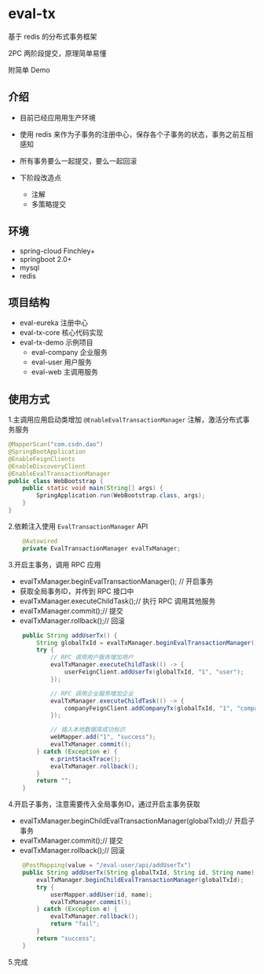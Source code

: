 # eval-tx

基于 redis 的分布式事务框架

2PC 两阶段提交，原理简单易懂

附简单 Demo

## 介绍

* 目前已经应用用生产环境

* 使用 redis 来作为子事务的注册中心，保存各个子事务的状态，事务之前互相感知
* 所有事务要么一起提交，要么一起回滚
* 下阶段改造点
  * 注解
  * 多策略提交

## 环境

* spring-cloud Finchley+
* springboot 2.0+
* mysql
* redis

## 项目结构

* eval-eureka 注册中心
* eval-tx-core 核心代码实现
* eval-tx-demo 示例项目
  * eval-company 企业服务
  * eval-user 用户服务
  * eval-web 主调用服务

## 使用方式

1.主调用应用启动类增加 `@EnableEvalTransactionManager` 注解，激活分布式事务服务

```java
@MapperScan("com.csdn.dao")
@SpringBootApplication
@EnableFeignClients
@EnableDiscoveryClient
@EnableEvalTransactionManager
public class WebBootstrap {
    public static void main(String[] args) {
        SpringApplication.run(WebBootstrap.class, args);
    }
}
```

2.依赖注入使用 `EvalTransactionManager` API

```java
    @Autowired
    private EvalTransactionManager evalTxManager;
```

3.开启主事务，调用 RPC 应用

* evalTxManager.beginEvalTransactionManager(); // 开启事务
* 获取全局事务ID，并传到 RPC 接口中
* evalTxManager.executeChildTask();// 执行 RPC 调用其他服务
* evalTxManager.commit();// 提交
* evalTxManager.rollback();// 回滚

```java
    public String addUserTx() {
        String globalTxId = evalTxManager.beginEvalTransactionManager();
        try {
            // RPC 调用用户服务增加用户
            evalTxManager.executeChildTask(() -> {
                userFeignClient.addUserTx(globalTxId, "1", "user");
            });

            // RPC 调用企业服务增加企业
            evalTxManager.executeChildTask(() -> {
                companyFeignClient.addCompanyTx(globalTxId, "1", "company");
            });

            // 插入本地数据库成功标识
            webMapper.add("1", "success");
            evalTxManager.commit();
        } catch (Exception e) {
            e.printStackTrace();
            evalTxManager.rollback();
        }
        return "";
    }
```

4.开启子事务，注意需要传入全局事务ID，通过开启主事务获取

* evalTxManager.beginChildEvalTransactionManager(globalTxId);// 开启子事务
* evalTxManager.commit();// 提交
* evalTxManager.rollback();// 回滚

```java
    @PostMapping(value = "/eval-user/api/addUserTx")
    public String addUserTx(String globalTxId, String id, String name) {
        evalTxManager.beginChildEvalTransactionManager(globalTxId);
        try {
            userMapper.addUser(id, name);
            evalTxManager.commit();
        } catch (Exception e) {
            evalTxManager.rollback();
            return "fail";
        }
        return "success";
    }
```

5.完成
